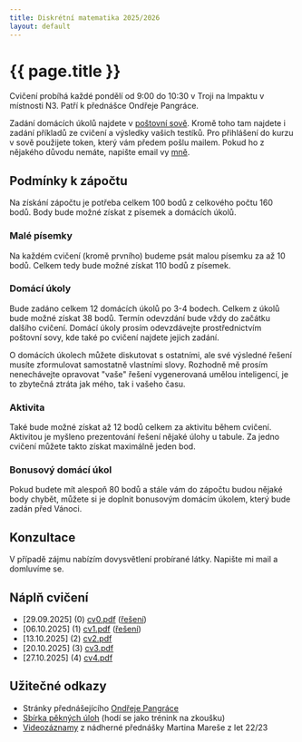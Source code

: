 ```yaml
---
title: Diskrétní matematika 2025/2026
layout: default
---
```


# {{ page.title }}

Cvičení probíhá každé pondělí od 9:00 do 10:30 v Troji na Impaktu v místnosti N3. Patří k přednášce Ondřeje Pangráce.

Zadání domácích úkolů najdete v [poštovní sově](https://owl.mff.cuni.cz/). Kromě toho tam najdete i zadání příkladů ze cvičení a výsledky vašich testíků. Pro přihlášení do kurzu v sově použijete token, který vám předem pošlu mailem. Pokud ho z nějakého důvodu nemáte, napište email vy [mně](/).

## Podmínky k zápočtu

Na získání zápočtu je potřeba celkem 100 bodů z celkového počtu 160 bodů. Body bude možné získat z písemek a domácích úkolů.

### Malé písemky

Na každém cvičení (kromě prvního) budeme psát malou písemku za až 10 bodů. Celkem tedy bude možné získat 110 bodů z písemek.

### Domácí úkoly

Bude zadáno celkem 12 domácích úkolů po 3-4 bodech. Celkem z úkolů bude možné získat 38 bodů. Termín odevzdání bude vždy do začátku dalšího cvičení. Domácí úkoly prosím odevzdávejte prostřednictvím poštovní sovy, kde také po cvičení najdete jejich zadání.

O domácích úkolech můžete diskutovat s ostatními, ale své výsledné řešení musíte zformulovat samostatně vlastními slovy. Rozhodně mě prosím nenechávejte opravovat "vaše" řešení vygenerovaná umělou inteligencí, je to zbytečná ztráta jak mého, tak i vašeho času.


### Aktivita

Také bude možné získat až 12 bodů celkem za aktivitu během cvičení. Aktivitou je myšleno prezentování řešení nějaké úlohy u tabule. Za jedno cvičení můžete takto získat maximálně jeden bod.

### Bonusový domácí úkol

Pokud budete mít alespoň 80 bodů a stále vám do zápočtu budou nějaké body chybět, můžete si je doplnit bonusovým domácím úkolem, který bude zadán před Vánoci.

## Konzultace

V případě zájmu nabízím dovysvětlení probírané látky. Napište mi mail a domluvíme se.

## Náplň cvičení

- [29.09.2025] (0) [cv0.pdf](/teaching/2526/dm/cv0.pdf) ([řešení](/teaching/2526/dm/res0.pdf))
- [06.10.2025] (1) [cv1.pdf](/teaching/2526/dm/cv1.pdf) ([řešení](/teaching/2526/dm/res1.pdf))
- [13.10.2025] (2) [cv2.pdf](/teaching/2526/dm/cv2.pdf)
- [20.10.2025] (3) [cv3.pdf](/teaching/2526/dm/cv3.pdf)
- [27.10.2025] (4) [cv4.pdf](/teaching/2526/dm/cv4.pdf)
<!-- - [03.11.2025] (5) -->
<!-- - [10.11.2025] (6) -->
<!-- - [17.11.2025] (Cvičení se nekoná, běžte si zacvičit do přírody.) Šťastný [den studentů](https://cs.wikipedia.org/wiki/Den_boje_za_svobodu_a_demokracii_a_Mezin%C3%A1rodn%C3%AD_den_studentstva)! -->
<!-- - [24.11.2025] (7) -->
<!-- - [01.12.2025] (8) -->
<!-- - [08.12.2025] (9) -->
<!-- - [15.12.2025] (10) -->
<!-- - [05.01.2026] (11) -->

## Užitečné odkazy

- Stránky přednášejícího [Ondřeje Pangráce](https://iuuk.mff.cuni.cz/~pangrac/)
- [Sbírka pěkných úloh](http://matematika.reseneulohy.cz/cs/matematika/kombinatorika) (hodí se jako trénink na zkoušku)
- [Videozáznamy](https://mj.ucw.cz/vyuka/2223/dm/) z nádherné přednášky Martina Mareše z let 22/23